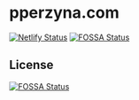 # pperzyna.com

[![Netlify Status](https://api.netlify.com/api/v1/badges/405f9f2f-ce04-4d7d-acb8-77e84a21c2f4/deploy-status)](https://app.netlify.com/sites/pperzyna/deploys)
[![FOSSA Status](https://app.fossa.com/api/projects/git%2Bgithub.com%2Fpperzyna%2Fpperzyna.github.io.svg?type=shield)](https://app.fossa.com/projects/git%2Bgithub.com%2Fpperzyna%2Fpperzyna.github.io?ref=badge_shield)


## License
[![FOSSA Status](https://app.fossa.com/api/projects/git%2Bgithub.com%2Fpperzyna%2Fpperzyna.github.io.svg?type=large)](https://app.fossa.com/projects/git%2Bgithub.com%2Fpperzyna%2Fpperzyna.github.io?ref=badge_large)